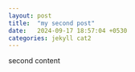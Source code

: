```yaml
---
layout: post
title:  "my second post"
date:   2024-09-17 18:57:04 +0530
categories: jekyll cat2
---
```


second content